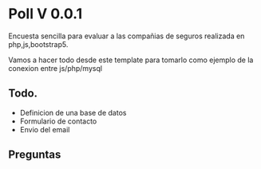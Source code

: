 # Poll V 0.0.1

Encuesta sencilla para evaluar a las compañias de seguros realizada en php,js,bootstrap5.

Vamos a hacer todo desde este template para tomarlo como ejemplo de la conexion entre js/php/mysql

## Todo.

- Definicion de una base de datos
- Formulario de contacto
- Envio del email

## Preguntas
